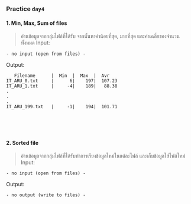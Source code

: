 ### Practice `day4`
#### 1. Min, Max, Sum of files
> อ่านข้อมูลจากกลุ่มไฟล์ที่ได้รับ จากนั้นหาค่าน้อยที่สุด, มากที่สุด และค่าเฉลี่ยของจำนวนทั้งหมด
Input:
```
- no input (open from files) -
```
Output:
```
   Filename      |  Min  |  Max  |  Avr
IT_ARU_0.txt     |      6|    197|  107.23
IT_ARU_1.txt     |     -4|    189|   88.38
.
.
.
IT_ARU_199.txt   |     -1|    194|  101.71


```
<br/>
<br/>

#### 2. Sorted file
> อ่านข้อมูลจากกลุ่มไฟล์ที่ได้รับทำการเรียงข้อมูลใหม่ในแต่ละไฟล์ และเก็บข้อมูลใส่ไฟล์ใหม่
Input:
```
- no input (open from files) -
```
Output:
```
- no output (write to files) -
```
<br/>
<br/>
